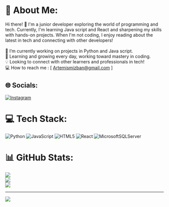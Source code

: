 # 💫 About Me:
Hi there! 👋 I'm a junior developer exploring the world of programming and tech. Currently, I'm learning Java script and React and sharpening my skills with hands-on projects. When I'm not coding, I enjoy reading about the latest in tech and connecting with other developers!<br><br>🔭 I’m currently working on projects in Python and Java script.<br>🌱 Learning and growing every day, working toward mastery in coding.<br>💡 Looking to connect with other learners and professionals in tech!<br>💻 How to reach me : [ Artemismizban@gmail.com ]


## 🌐 Socials:
[![Instagram](https://img.shields.io/badge/Instagram-%23E4405F.svg?logo=Instagram&logoColor=white)](https://instagram.com/_Artixlia_) 

# 💻 Tech Stack:
![Python](https://img.shields.io/badge/python-3670A0?style=for-the-badge&logo=python&logoColor=ffdd54) ![JavaScript](https://img.shields.io/badge/javascript-%23323330.svg?style=for-the-badge&logo=javascript&logoColor=%23F7DF1E) ![HTML5](https://img.shields.io/badge/html5-%23E34F26.svg?style=for-the-badge&logo=html5&logoColor=white) ![React](https://img.shields.io/badge/react-%2320232a.svg?style=for-the-badge&logo=react&logoColor=%2361DAFB) ![MicrosoftSQLServer](https://img.shields.io/badge/Microsoft%20SQL%20Server-CC2927?style=for-the-badge&logo=microsoft%20sql%20server&logoColor=white)
# 📊 GitHub Stats:
![](https://github-readme-stats.vercel.app/api?username=artemismizban@gmail.com&theme=dark&hide_border=false&include_all_commits=false&count_private=false)<br/>
![](https://github-readme-streak-stats.herokuapp.com/?user=artemismizban@gmail.com&theme=dark&hide_border=false)<br/>
![](https://github-readme-stats.vercel.app/api/top-langs/?username=artemismizban@gmail.com&theme=dark&hide_border=false&include_all_commits=false&count_private=false&layout=compact)

---
[![](https://visitcount.itsvg.in/api?id=artemismizban@gmail.com&icon=0&color=0)](https://visitcount.itsvg.in)

